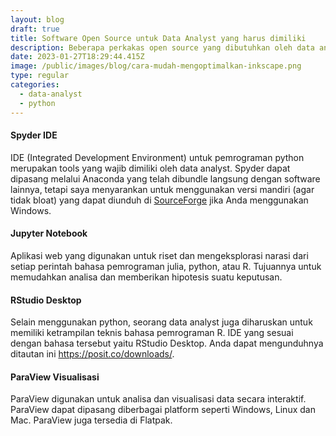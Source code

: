 ```yaml
---
layout: blog
draft: true
title: Software Open Source untuk Data Analyst yang harus dimiliki
description: Beberapa perkakas open source yang dibutuhkan oleh data analyst.
date: 2023-01-27T18:29:44.415Z
image: /public/images/blog/cara-mudah-mengoptimalkan-inkscape.png
type: regular
categories:
  - data-analyst
  - python
---
```

#### Spyder IDE

IDE (Integrated Development Environment) untuk pemrograman python merupakan
tools yang wajib dimiliki oleh data analyst. Spyder dapat dipasang melalui
Anaconda yang telah dibundle langsung dengan software lainnya, tetapi saya
menyarankan untuk menggunakan versi mandiri (agar tidak bloat) yang dapat
diunduh di [SourceForge](https://sourceforge.net/projects/spyder.mirror/files/)
jika Anda menggunakan Windows.

#### Jupyter Notebook

Aplikasi web yang digunakan untuk riset dan mengeksplorasi narasi dari setiap
perintah bahasa pemrograman julia, python, atau R. Tujuannya untuk memudahkan
analisa dan memberikan hipotesis suatu keputusan.

#### RStudio Desktop

Selain menggunakan python, seorang data analyst juga diharuskan untuk memiliki
ketrampilan teknis bahasa pemrograman R. IDE yang sesuai dengan bahasa tersebut
yaitu RStudio Desktop. Anda dapat mengunduhnya ditautan ini
https://posit.co/downloads/.

#### ParaView Visualisasi

ParaView digunakan untuk analisa dan visualisasi data secara interaktif.
ParaView dapat dipasang diberbagai platform seperti Windows, Linux dan Mac.
ParaView juga tersedia di Flatpak.

